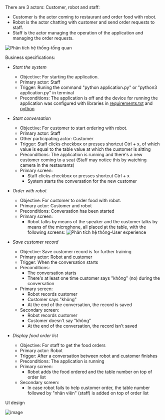 There are 3 actors: Customer, robot and staff:
- Customer is the actor coming to restaurant and order food with robot.
- Robot is the actor chatting with customer and send order requests to staff.
- Staff is the actor managing the operation of the application and managing the order requests.

![Phân tích hệ thống-tổng quan](https://user-images.githubusercontent.com/49912069/123767691-dd830000-d8f1-11eb-9b30-a7cacdf4ff94.png)

Business specifications:
- *Start the system*
  - Objective: For starting the application.
  - Primary actor: Staff
  - Trigger: Runing the command "python application.py" or "python3 application.py" in terminal
  - Preconditions: The application is off and the device for running the application was configured with libraries in [requirements.txt](https://github.com/minhairtran/food_ordering_system/blob/main/requirements) and [python](https://www.python.org/downloads/)

- *Start conversation*
  - Objective: For customer to start ordering with robot.
  - Primary actor: Staff
  - Other participating actor: Customer
  - Trigger: Staff clicks checkbox or presses shortcut Ctrl + x, of which value is equal to the table value at which the customer is sitting
  - Preconditions: The application is running and there's a new customer coming to a seat (Staff may notice this by watching camera in the restaurants)
  - Primary screen:
    - Staff clicks checkbox or presses shortcut Ctrl + x
    - System starts the conversation for the new customer

- *Order with robot*
  - Objective: For customer to order food with robot.
  - Primary actor: Customer and robot
  - Preconditions: Conversation has been started
  - Primary screen:
    - Robot talks by means of the speaker and the customer talks by means of the microphone, all placed at the table, with the following screens:
![Phân tích hệ thống-User experience](https://user-images.githubusercontent.com/49912069/123767201-80874a00-d8f1-11eb-8b21-2f2aa7161672.png)

- *Save customer record*
  - Objective: Save customer record is for further training
  - Primary actor: Robot and customer
  - Trigger: When the conversation starts
  - Preconditions: 
    - The conversation starts
    - There's at least one time customer says "không" (no) during the conversation
  - Primary screen:
    - Robot records customer
    - Customer says "không"
    - At the end of the conversation, the record is saved
  - Secondary screen:
    - Robot records customer
    - Customer doesn't say "không"
    - At the end of the conversation, the record isn't saved

- *Display food order list*
  - Objective: For staff to get the food orders 
  - Primary actor: Robot
  - Trigger: After a conversation between robot and customer finishes
  - Preconditions: The application is running 
  - Primary screen: 
    - Robot adds the food ordered and the table number on top of order list
  - Secondary screen:
    - In case robot fails to help customer order, the table number followed by "nhân viên" (staff) is added on top of order list

UI design

![image](https://user-images.githubusercontent.com/49912069/123766982-56358c80-d8f1-11eb-9e77-21468a4a4858.png)
